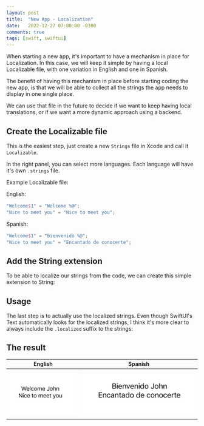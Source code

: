 ```yaml
---
layout: post
title:  "New App - Localization"
date:   2022-12-27 07:00:00 -0300
comments: true
tags: [swift, swiftui]
---
```


When starting a new app, it's important to have a mechanism in place for Localization.
In this case, we will keep it simple by having a local Localizable file, with one variation in English and one in Spanish.

The benefit of having this mechanism in place before starting coding the new app, is that we will be able to collect all the strings the app needs to display in one single place.

We can use that file in the future to decide if we want to keep having local translations, or if we want a more dynamic approach using a backend.

## Create the Localizable file

This is the easiest step, just create a new `Strings` file in Xcode and call it `Localizable`.

In the right panel, you can select more languages. Each language will have it's own `.strings` file.

Example Localizable file:

English:
```swift
"Welcome$1" = "Welcome %@";
"Nice to meet you" = "Nice to meet you";
```

Spanish:
```swift
"Welcome$1" = "Bienvenido %@";
"Nice to meet you" = "Encantado de conocerte";
```

## Add the String extension

To be able to localize our strings from the code, we can create this simple extension to String:

<script src="https://gist.github.com/mdb1/5aba7dd6fb5861717e610ee3b71a1606.js"></script>

## Usage

The last step is to actually use the localized strings.
Even though SwiftUI's Text automatically looks for the localized strings, I think it's more clear to always include the `.localized` suffix to the strings:

<script src="https://gist.github.com/mdb1/316701b0f20383de33cb27e948d54b12.js"></script>

## The result

| English | Spanish |
| - | - |
| ![English](/resources/new-app-localization/english.png) | ![Spanish](/resources/new-app-localization/spanish.png)  | 

